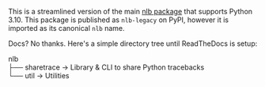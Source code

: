 This is a streamlined version of the main [nlb package](https://pypi.org/project/nl-blocks/) that supports Python 3.10. This package is published as `nlb-legacy` on PyPI, however it is imported as its canonical `nlb` name.

Docs? No thanks. Here's a simple directory tree until ReadTheDocs is setup:

nlb<br />
├── sharetrace -> Library & CLI to share Python tracebacks<br />
└── util -> Utilities<br />
